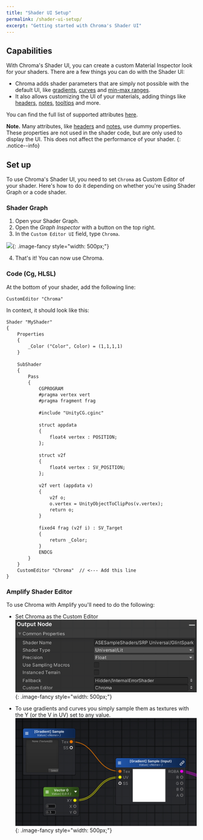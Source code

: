 ```yaml
---
title: "Shader UI Setup"
permalink: /shader-ui-setup/
excerpt: "Getting started with Chroma's Shader UI"
---
```


## Capabilities

With Chroma's Shader UI, you can create a custom Material Inspector look for your shaders. There are a few things you can do with the Shader UI:

- Chroma adds shader parameters that are simply not possible with the default UI, like [gradients](/gradient/), [curves](/curve/) and [min-max ranges](https://chroma.dustyroom.com/attributes/#minmax).
- It also allows customizing the UI of your materials, adding things like [headers](/attributes/#header), [notes](/attributes/#note), [tooltips](/attributes/#tooltip) and more.

You can find the full list of supported attributes [here](/attributes/).

**Note.** Many attributes, like [headers](/attributes/#header) and [notes](/attributes/#note), use dummy properties. These properties are not used in the shader code, but are only used to display the UI. This does not affect the performance of your shader.
{: .notice--info}

## Set up

To use Chroma's Shader UI, you need to set `Chroma` as Custom Editor of your shader. Here's how to do it depending on whether you're using Shader Graph or a code shader.

### Shader Graph

1. Open your Shader Graph.
2. Open the _Graph Inspector_ with a button on the top right.
3. In the `Custom Editor UI` field, type `Chroma`.

![](/assets/images/docs/examples/shader-graph-example-settings.png){: .image-fancy style="width: 500px;"}

4. That's it! You can now use Chroma.

### Code (Cg, HLSL)

At the bottom of your shader, add the following line:

```hlsl
CustomEditor "Chroma"
```

In context, it should look like this:

```hlsl
Shader "MyShader"
{
    Properties
    {
        _Color ("Color", Color) = (1,1,1,1)
    }

    SubShader
    {
        Pass
        {
            CGPROGRAM
            #pragma vertex vert
            #pragma fragment frag

            #include "UnityCG.cginc"

            struct appdata
            {
                float4 vertex : POSITION;
            };

            struct v2f
            {
                float4 vertex : SV_POSITION;
            };

            v2f vert (appdata v)
            {
                v2f o;
                o.vertex = UnityObjectToClipPos(v.vertex);
                return o;
            }

            fixed4 frag (v2f i) : SV_Target
            {
                return _Color;
            }
            ENDCG
        }
    }
    CustomEditor "Chroma"  // <--- Add this line
}
```

### Amplify Shader Editor

To use Chroma with Amplify you'll need to do the following:

 - Set Chroma as the Custom Editor
 ![](/assets/images/manual_images/amplify-chroma-custom-editor.png){: .image-fancy style="width: 500px;"}

 - To use gradients and curves you simply sample them as textures with the Y (or the V in UV) set to any value.
 ![](/assets/images/manual_images/amplify-chroma-shader-graph.png){: .image-fancy style="width: 500px;"}